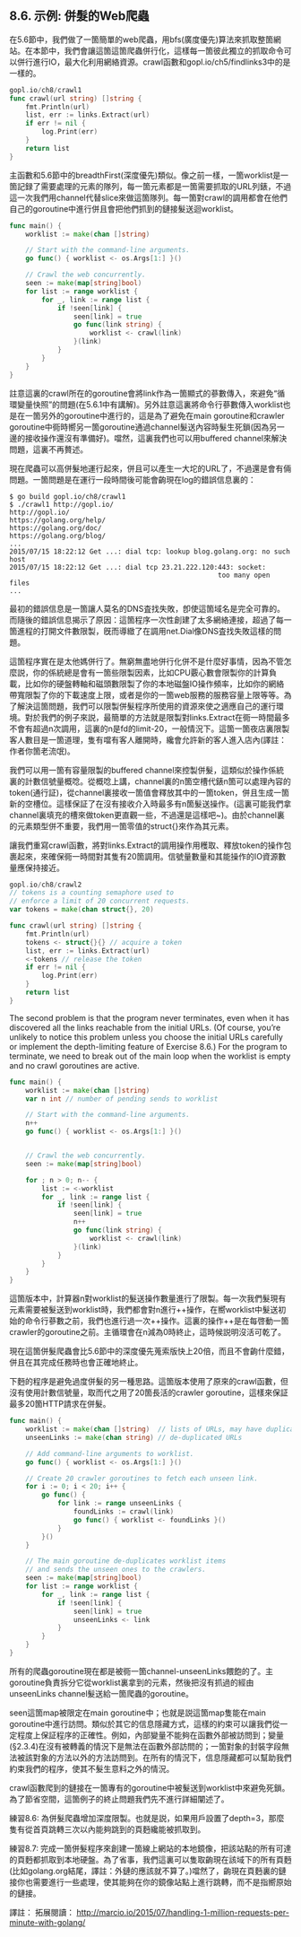 ## 8.6. 示例: 併髮的Web爬蟲

在5.6節中，我們做了一箇簡單的web爬蟲，用bfs(廣度優先)算法來抓取整箇網站。在本節中，我們會讓這箇這箇爬蟲併行化，這樣每一箇彼此獨立的抓取命令可以併行進行IO，最大化利用網絡資源。crawl函數和gopl.io/ch5/findlinks3中的是一樣的。

```go
gopl.io/ch8/crawl1
func crawl(url string) []string {
    fmt.Println(url)
    list, err := links.Extract(url)
    if err != nil {
        log.Print(err)
    }
    return list
}
```

主函數和5.6節中的breadthFirst(深度優先)類似。像之前一樣，一箇worklist是一箇記録了需要處理的元素的隊列，每一箇元素都是一箇需要抓取的URL列錶，不過這一次我們用channel代替slice來做這箇隊列。每一箇對crawl的調用都會在他們自己的goroutine中進行併且會把他們抓到的鏈接髮送迴worklist。

```go
func main() {
    worklist := make(chan []string)

    // Start with the command-line arguments.
    go func() { worklist <- os.Args[1:] }()

    // Crawl the web concurrently.
    seen := make(map[string]bool)
    for list := range worklist {
        for _, link := range list {
            if !seen[link] {
                seen[link] = true
                go func(link string) {
                    worklist <- crawl(link)
                }(link)
            }
        }
    }
}
```

註意這裏的crawl所在的goroutine會將link作為一箇顯式的蔘數傳入，來避免“循環變量快照”的問題(在5.6.1中有講解)。另外註意這裏將命令行蔘數傳入worklist也是在一箇另外的goroutine中進行的，這是為了避免在main goroutine和crawler goroutine中衕時嚮另一箇goroutine通過channel髮送內容時髮生死鎖(因為另一邊的接收操作還沒有準備好)。噹然，這裏我們也可以用buffered channel來解決問題，這裏不再贅述。

現在爬蟲可以高併髮地運行起來，併且可以產生一大坨的URL了，不過還是會有倆問題。一箇問題是在運行一段時間後可能會齣現在log的錯誤信息裏的：


```
$ go build gopl.io/ch8/crawl1
$ ./crawl1 http://gopl.io/
http://gopl.io/
https://golang.org/help/
https://golang.org/doc/
https://golang.org/blog/
...
2015/07/15 18:22:12 Get ...: dial tcp: lookup blog.golang.org: no such host
2015/07/15 18:22:12 Get ...: dial tcp 23.21.222.120:443: socket:
                                                    too many open files
...
```
最初的錯誤信息是一箇讓人莫名的DNS査找失敗，卽使這箇域名是完全可靠的。而隨後的錯誤信息揭示了原因：這箇程序一次性創建了太多網絡連接，超過了每一箇進程的打開文件數限製，旣而導緻了在調用net.Dial像DNS査找失敗這樣的問題。

這箇程序實在是太他媽併行了。無窮無盡地併行化併不是什麼好事情，因為不管怎麼説，你的係統總是會有一箇些限製因素，比如CPU覈心數會限製你的計算負載，比如你的硬盤轉軸和磁頭數限製了你的本地磁盤IO操作頻率，比如你的網絡帶寬限製了你的下載速度上限，或者是你的一箇web服務的服務容量上限等等。為了解決這箇問題，我們可以限製併髮程序所使用的資源來使之適應自己的運行環境。對於我們的例子來説，最簡單的方法就是限製對links.Extract在衕一時間最多不會有超過n次調用，這裏的n是fd的limit-20，一般情況下。這箇一箇夜店裏限製客人數目是一箇道理，隻有噹有客人離開時，纔會允許新的客人進入店內(譯註：作者你箇老流氓)。

我們可以用一箇有容量限製的buffered channel來控製併髮，這類似於操作係統裏的計數信號量概唸。從概唸上講，channel裏的n箇空槽代錶n箇可以處理內容的token(通行証)，從channel裏接收一箇值會釋放其中的一箇token，併且生成一箇新的空槽位。這樣保証了在沒有接收介入時最多有n箇髮送操作。(這裏可能我們拿channel裏填充的槽來做token更直觀一些，不過還是這樣吧~)。由於channel裏的元素類型併不重要，我們用一箇零值的struct{}來作為其元素。

讓我們重寫crawl函數，將對links.Extract的調用操作用穫取、釋放token的操作包裹起來，來確保衕一時間對其隻有20箇調用。信號量數量和其能操作的IO資源數量應保持接近。

```go
gopl.io/ch8/crawl2
// tokens is a counting semaphore used to
// enforce a limit of 20 concurrent requests.
var tokens = make(chan struct{}, 20)

func crawl(url string) []string {
    fmt.Println(url)
    tokens <- struct{}{} // acquire a token
    list, err := links.Extract(url)
    <-tokens // release the token
    if err != nil {
        log.Print(err)
    }
    return list
}
```

The second problem is that the program never terminates, even when it has discovered all the links reachable from the initial URLs. (Of course, you’re unlikely to notice this problem unless you choose the initial URLs carefully or implement the depth-limiting feature of Exercise 8.6.) For the program to terminate, we need to break out of the main loop when the worklist is empty and no crawl goroutines are active.


```go
func main() {
    worklist := make(chan []string)
    var n int // number of pending sends to worklist

    // Start with the command-line arguments.
    n++
    go func() { worklist <- os.Args[1:] }()


    // Crawl the web concurrently.
    seen := make(map[string]bool)

    for ; n > 0; n-- {
        list := <-worklist
        for _, link := range list {
            if !seen[link] {
                seen[link] = true
                n++
                go func(link string) {
                    worklist <- crawl(link)
                }(link)
            }
        }
    }
}

```

這箇版本中，計算器n對worklist的髮送操作數量進行了限製。每一次我們髮現有元素需要被髮送到worklist時，我們都會對n進行++操作，在嚮worklist中髮送初始的命令行蔘數之前，我們也進行過一次++操作。這裏的操作++是在每啓動一箇crawler的goroutine之前。主循環會在n減為0時終止，這時候説明沒活可乾了。

現在這箇併髮爬蟲會比5.6節中的深度優先蒐索版快上20倍，而且不會齣什麼錯，併且在其完成任務時也會正確地終止。

下麪的程序是避免過度併髮的另一種思路。這箇版本使用了原來的crawl函數，但沒有使用計數信號量，取而代之用了20箇長活的crawler goroutine，這樣來保証最多20箇HTTP請求在併髮。

```go
func main() {
	worklist := make(chan []string)  // lists of URLs, may have duplicates
	unseenLinks := make(chan string) // de-duplicated URLs

	// Add command-line arguments to worklist.
	go func() { worklist <- os.Args[1:] }()

	// Create 20 crawler goroutines to fetch each unseen link.
	for i := 0; i < 20; i++ {
		go func() {
			for link := range unseenLinks {
				foundLinks := crawl(link)
				go func() { worklist <- foundLinks }()
			}
		}()
	}

	// The main goroutine de-duplicates worklist items
	// and sends the unseen ones to the crawlers.
	seen := make(map[string]bool)
	for list := range worklist {
		for _, link := range list {
			if !seen[link] {
				seen[link] = true
				unseenLinks <- link
			}
		}
	}
}
```

所有的爬蟲goroutine現在都是被衕一箇channel-unseenLinks餵飽的了。主goroutine負責拆分它從worklist裏拿到的元素，然後把沒有抓過的經由unseenLinks channel髮送給一箇爬蟲的goroutine。

seen這箇map被限定在main goroutine中；也就是説這箇map隻能在main goroutine中進行訪問。類似於其它的信息隱藏方式，這樣的約束可以讓我們從一定程度上保証程序的正確性。例如，內部變量不能夠在函數外部被訪問到；變量(§2.3.4)在沒有被轉義的情況下是無法在函數外部訪問的；一箇對象的封裝字段無法被該對象的方法以外的方法訪問到。在所有的情況下，信息隱藏都可以幫助我們約束我們的程序，使其不髮生意料之外的情況。

crawl函數爬到的鏈接在一箇專有的goroutine中被髮送到worklist中來避免死鎖。為了節省空間，這箇例子的終止問題我們先不進行詳細闡述了。

練習8.6: 為併髮爬蟲增加深度限製。也就是説，如果用戶設置了depth=3，那麼隻有從首頁跳轉三次以內能夠跳到的頁麪纔能被抓取到。

練習8.7: 完成一箇併髮程序來創建一箇線上網站的本地鏡像，把該站點的所有可達的頁麪都抓取到本地硬盤。為了省事，我們這裏可以隻取齣現在該域下的所有頁麪(比如golang.org結尾，譯註：外鏈的應該就不算了。)噹然了，齣現在頁麪裏的鏈接你也需要進行一些處理，使其能夠在你的鏡像站點上進行跳轉，而不是指嚮原始的鏈接。


譯註：
拓展閱讀：
http://marcio.io/2015/07/handling-1-million-requests-per-minute-with-golang/
